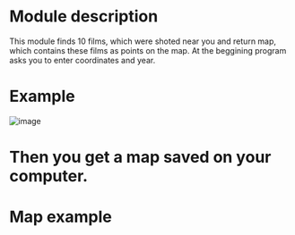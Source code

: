 # Module description
This module finds 10 films, which were shoted near you and return map, which contains these films as points on the map. At the beggining program asks you to enter coordinates and year.
# Example
![image](https://user-images.githubusercontent.com/72096248/108094526-95241d80-7087-11eb-9252-ce505d40f96e.png)
# Then you get a map saved on your computer.
# Map example
